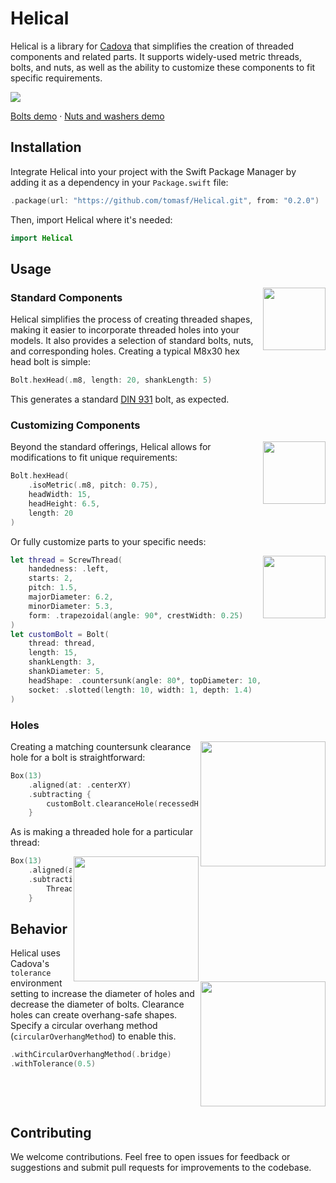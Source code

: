 # Helical

Helical is a library for [Cadova](https://github.com/tomasf/Cadova) that simplifies the creation of threaded components and related parts. It supports widely-used metric threads, bolts, and nuts, as well as the ability to customize these components to fit specific requirements.

<img src="https://github.com/user-attachments/assets/f4fef516-f493-4034-baa2-bf6026ed4f68" />


[Bolts demo](Sources/Demo/bolts.stl) · [Nuts and washers demo](Sources/Demo/nutsAndWashers.stl)
## Installation

Integrate Helical into your project with the Swift Package Manager by adding it as a dependency in your `Package.swift` file:

```swift
.package(url: "https://github.com/tomasf/Helical.git", from: "0.2.0")
```

Then, import Helical where it's needed:
```swift
import Helical
```

## Usage
<img align="right" width="100" src="https://github.com/user-attachments/assets/6481b084-dc59-4c2d-b5a8-e32a44beb6e8" />

### Standard Components

Helical simplifies the process of creating threaded shapes, making it easier to incorporate threaded holes into your models. It also provides a selection of standard bolts, nuts, and corresponding holes. Creating a typical M8x30 hex head bolt is simple:

```swift
Bolt.hexHead(.m8, length: 20, shankLength: 5)
```

This generates a standard [DIN 931](https://www.fasteners.eu/standards/DIN/931/) bolt, as expected.

### Customizing Components

<img align="right" width="100" src="https://github.com/user-attachments/assets/728e1d80-d713-4b2f-abdf-99b5e87e20f5" />

Beyond the standard offerings, Helical allows for modifications to fit unique requirements:

```swift
Bolt.hexHead(
    .isoMetric(.m8, pitch: 0.75),
    headWidth: 15,
    headHeight: 6.5,
    length: 20
)
```

Or fully customize parts to your specific needs:

<img align="right" width="100" src="https://github.com/user-attachments/assets/33a11406-b781-401a-8884-58fce44a6b8b" />

```swift
let thread = ScrewThread(
    handedness: .left,
    starts: 2,
    pitch: 1.5,
    majorDiameter: 6.2,
    minorDiameter: 5.3,
    form: .trapezoidal(angle: 90°, crestWidth: 0.25)
)
let customBolt = Bolt(
    thread: thread,
    length: 15,
    shankLength: 3,
    shankDiameter: 5,
    headShape: .countersunk(angle: 80°, topDiameter: 10, boltDiameter: 5),
    socket: .slotted(length: 10, width: 1, depth: 1.4)
)
```

### Holes

<img align="right" width="200" src="https://github.com/user-attachments/assets/e9c6fe05-5f06-43ec-a7a8-4d17435db0a4" />

Creating a matching countersunk clearance hole for a bolt is straightforward:

```swift
Box(13)
    .aligned(at: .centerXY)
    .subtracting {
        customBolt.clearanceHole(recessedHead: true)
    }
```

As is making a threaded hole for a particular thread:

<img align="right" width="200" src="https://github.com/user-attachments/assets/bcaf3285-61f4-4ebe-b297-21aa063a2e2d" />

```swift
Box(13)
    .aligned(at: .centerXY)
    .subtracting {
        ThreadedHole(thread: thread, depth: 13)
    }
```

## Behavior

<img align="right" width="200" src="https://github.com/user-attachments/assets/8b56d947-e295-439e-96c7-04b7bec1b7fe" />

Helical uses Cadova's `tolerance` environment setting to increase the diameter of holes and decrease the diameter of bolts. Clearance holes can create overhang-safe shapes. Specify a circular overhang method (`circularOverhangMethod`) to enable this.

```swift
.withCircularOverhangMethod(.bridge)
.withTolerance(0.5)
```
<br clear="both"/>

## Contributing

We welcome contributions. Feel free to open issues for feedback or suggestions and submit pull requests for improvements to the codebase.

